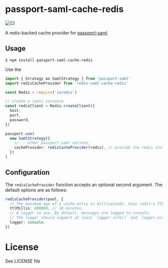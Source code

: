 # passport-saml-cache-redis


![CI](https://github.com/mkralla11/passport-saml-cache-redis/workflows/CI/badge.svg)
 

A redis-backed cache provider for [passport-saml](https://github.com/node-saml/passport-saml).

## Usage

```
$ npm install passport-saml-cache-redis
```

Use the

```typescript
import { Strategy as SamlStrategy } from 'passport-saml'
import redisCacheProvider from 'redis-saml-cache-redis'

const Redis = require('ioredis')

// create a redis instance
const redisClient = Redis.createClient({
  host,
  port,
  password,
})

passport.use(
  new SamlStrategy({
    //... other passport-saml options,
    cacheProvider: redisCacheProvider(redis), // provide the redis instance
  })
)
```

## Configuration

The `redisCacheProvider` function accepts an optional second argument. The default options are as follows:

```typescript
redisCacheProvider(pool, {
  // The maximum age of a cache entry in milliseconds. Uses redis's TTL implementation under the hood.
  ttlMillis: 600000, // 10 minutes,
  // A logger to use. By default, messages are logged to console.
  // The logger should support at least `logger.info()` and `logger.error()` methods.
  logger: console,
})
```

# License

See LICENSE file
